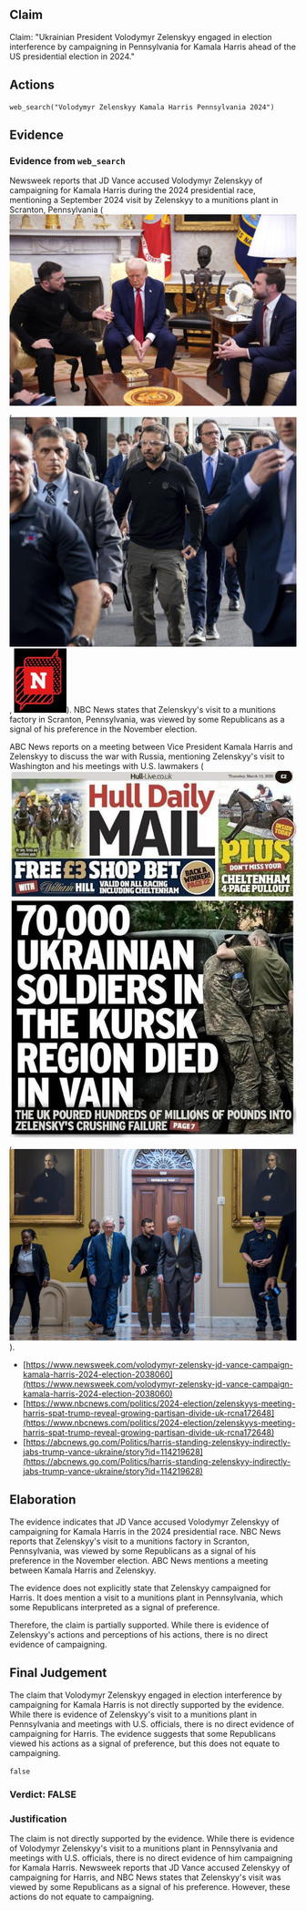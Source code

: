 ## Claim
Claim: "Ukrainian President Volodymyr Zelenskyy engaged in election interference by campaigning in Pennsylvania for Kamala Harris ahead of the US presidential election in 2024."

## Actions
```
web_search("Volodymyr Zelenskyy Kamala Harris Pennsylvania 2024")
```

## Evidence
### Evidence from `web_search`
Newsweek reports that JD Vance accused Volodymyr Zelenskyy of campaigning for Kamala Harris during the 2024 presidential race, mentioning a September 2024 visit by Zelenskyy to a munitions plant in Scranton, Pennsylvania (![image 2050](media/2025-08-07_19-36-1754595371-411071.jpg), ![image 2051](media/2025-08-07_19-36-1754595372-497160.jpg), ![image 2052](media/2025-08-07_19-36-1754595373-452884.jpg)). NBC News states that Zelenskyy's visit to a munitions factory in Scranton, Pennsylvania, was viewed by some Republicans as a signal of his preference in the November election.

ABC News reports on a meeting between Vice President Kamala Harris and Zelenskyy to discuss the war with Russia, mentioning Zelenskyy's visit to Washington and his meetings with U.S. lawmakers (![image 1](media/0.jpg), ![image 2061](media/2025-08-07_19-36-1754595394-652958.jpg)).

*   [https://www.newsweek.com/volodymyr-zelensky-jd-vance-campaign-kamala-harris-2024-election-2038060](https://www.newsweek.com/volodymyr-zelensky-jd-vance-campaign-kamala-harris-2024-election-2038060)
*   [https://www.nbcnews.com/politics/2024-election/zelenskyys-meeting-harris-spat-trump-reveal-growing-partisan-divide-uk-rcna172648](https://www.nbcnews.com/politics/2024-election/zelenskyys-meeting-harris-spat-trump-reveal-growing-partisan-divide-uk-rcna172648)
*   [https://abcnews.go.com/Politics/harris-standing-zelenskyy-indirectly-jabs-trump-vance-ukraine/story?id=114219628](https://abcnews.go.com/Politics/harris-standing-zelenskyy-indirectly-jabs-trump-vance-ukraine/story?id=114219628)


## Elaboration
The evidence indicates that JD Vance accused Volodymyr Zelenskyy of campaigning for Kamala Harris in the 2024 presidential race. NBC News reports that Zelenskyy's visit to a munitions factory in Scranton, Pennsylvania, was viewed by some Republicans as a signal of his preference in the November election. ABC News mentions a meeting between Kamala Harris and Zelenskyy.

The evidence does not explicitly state that Zelenskyy campaigned for Harris. It does mention a visit to a munitions plant in Pennsylvania, which some Republicans interpreted as a signal of preference.

Therefore, the claim is partially supported. While there is evidence of Zelenskyy's actions and perceptions of his actions, there is no direct evidence of campaigning.


## Final Judgement
The claim that Volodymyr Zelenskyy engaged in election interference by campaigning for Kamala Harris is not directly supported by the evidence. While there is evidence of Zelenskyy's visit to a munitions plant in Pennsylvania and meetings with U.S. officials, there is no direct evidence of campaigning for Harris. The evidence suggests that some Republicans viewed his actions as a signal of preference, but this does not equate to campaigning.

`false`

### Verdict: FALSE

### Justification
The claim is not directly supported by the evidence. While there is evidence of Volodymyr Zelenskyy's visit to a munitions plant in Pennsylvania and meetings with U.S. officials, there is no direct evidence of him campaigning for Kamala Harris. Newsweek reports that JD Vance accused Zelenskyy of campaigning for Harris, and NBC News states that Zelenskyy's visit was viewed by some Republicans as a signal of his preference. However, these actions do not equate to campaigning.
